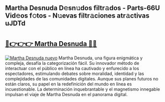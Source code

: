 ## Martha Desnuda D𝚎sn𝚞dos filtr𝚊dos - Parts-66U Vid𝚎os f𝚘tos - N𝚞evas filtr𝚊ciones atr𝚊ctivas uJDTd

# <h2><a href="http://mb1gvp4.tromn.icu/?c=Martha+Desnuda">🔗👉👉👉 Martha Desnuda 🔗🔗</a></h2>

[![Martha Desnuda nuevo](https://i.imgur.com/pEAQMta.gif)](http://mb1gvp4.tromn.icu/?c=Martha+Desnuda)
Martha Desnuda, una figura enigmática y compleja, desafía la categorización fácil. Su innovador método de interactuar con el público en línea ha cautivado y enfurecido a los espectadores, estimulando debates sobre moralidad, identidad y las complejidades de las comunidades digitales. Aunque sus planes futuros no están claros, su papel en la redefinición del mundo en línea es incuestionable. La determinación inquebrantable y el magnetismo innegable impulsan el viaje de Martha Desnuda en el panorama digital.
